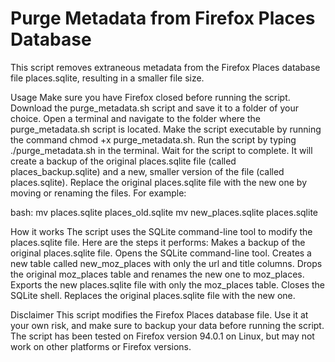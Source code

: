 # Purge Metadata from Firefox Places Database
This script removes extraneous metadata from the Firefox Places database file places.sqlite, resulting in a smaller file size.

Usage
Make sure you have Firefox closed before running the script.
Download the purge_metadata.sh script and save it to a folder of your choice.
Open a terminal and navigate to the folder where the purge_metadata.sh script is located.
Make the script executable by running the command chmod +x purge_metadata.sh.
Run the script by typing ./purge_metadata.sh in the terminal.
Wait for the script to complete. It will create a backup of the original places.sqlite file (called places_backup.sqlite) and a new, smaller version of the file (called places.sqlite).
Replace the original places.sqlite file with the new one by moving or renaming the files. For example:

bash:
mv places.sqlite places_old.sqlite
mv new_places.sqlite places.sqlite


How it works
The script uses the SQLite command-line tool to modify the places.sqlite file. Here are the steps it performs:
Makes a backup of the original places.sqlite file.
Opens the SQLite command-line tool.
Creates a new table called new_moz_places with only the url and title columns.
Drops the original moz_places table and renames the new one to moz_places.
Exports the new places.sqlite file with only the moz_places table.
Closes the SQLite shell.
Replaces the original places.sqlite file with the new one.

Disclaimer
This script modifies the Firefox Places database file. Use it at your own risk, and make sure to backup your data before running the script. The script has been tested on Firefox version 94.0.1 on Linux, but may not work on other platforms or Firefox versions.
